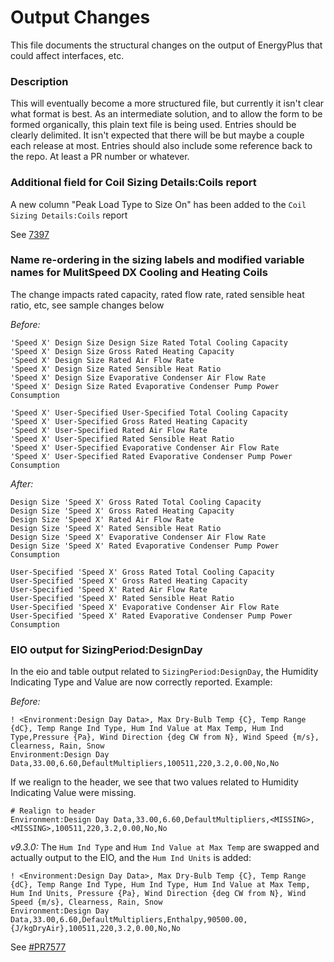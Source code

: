 Output Changes
==============

This file documents the structural changes on the output of EnergyPlus that could affect interfaces, etc.

### Description

This will eventually become a more structured file, but currently it isn't clear what format is best. As an intermediate solution, and to allow the form to be formed organically, this plain text file is being used. Entries should be clearly delimited.  It isn't expected that there will be but maybe a couple each release at most. Entries should also include some reference back to the repo.  At least a PR number or whatever.

### Additional field for Coil Sizing Details:Coils report

A new column "Peak Load Type to Size On" has been added to the `Coil Sizing Details:Coils` report

See [7397](https://github.com/NREL/EnergyPlus/pull/7397)

### Name re-ordering in the sizing labels and modified variable names for MulitSpeed DX Cooling and Heating Coils

The change impacts rated capacity, rated flow rate, rated sensible heat ratio, etc, see sample changes below


*Before:*
```
'Speed X' Design Size Design Size Rated Total Cooling Capacity
'Speed X' Design Size Gross Rated Heating Capacity
'Speed X' Design Size Rated Air Flow Rate
'Speed X' Design Size Rated Sensible Heat Ratio
'Speed X' Design Size Evaporative Condenser Air Flow Rate
'Speed X' Design Size Rated Evaporative Condenser Pump Power Consumption

'Speed X' User-Specified User-Specified Total Cooling Capacity
'Speed X' User-Specified Gross Rated Heating Capacity
'Speed X' User-Specified Rated Air Flow Rate
'Speed X' User-Specified Rated Sensible Heat Ratio
'Speed X' User-Specified Evaporative Condenser Air Flow Rate
'Speed X' User-Specified Rated Evaporative Condenser Pump Power Consumption
```

*After:*
```
Design Size 'Speed X' Gross Rated Total Cooling Capacity
Design Size 'Speed X' Gross Rated Heating Capacity
Design Size 'Speed X' Rated Air Flow Rate
Design Size 'Speed X' Rated Sensible Heat Ratio
Design Size 'Speed X' Evaporative Condenser Air Flow Rate
Design Size 'Speed X' Rated Evaporative Condenser Pump Power Consumption

User-Specified 'Speed X' Gross Rated Total Cooling Capacity
User-Specified 'Speed X' Gross Rated Heating Capacity
User-Specified 'Speed X' Rated Air Flow Rate
User-Specified 'Speed X' Rated Sensible Heat Ratio
User-Specified 'Speed X' Evaporative Condenser Air Flow Rate
User-Specified 'Speed X' Rated Evaporative Condenser Pump Power Consumption
```

### EIO output for SizingPeriod:DesignDay

In the eio and table output related to `SizingPeriod:DesignDay`, the Humidity Indicating Type and Value are now correctly reported. Example:

*Before:*
```
! <Environment:Design Day Data>, Max Dry-Bulb Temp {C}, Temp Range {dC}, Temp Range Ind Type, Hum Ind Value at Max Temp, Hum Ind Type,Pressure {Pa}, Wind Direction {deg CW from N}, Wind Speed {m/s}, Clearness, Rain, Snow
Environment:Design Day Data,33.00,6.60,DefaultMultipliers,100511,220,3.2,0.00,No,No
```

If we realign to the header, we see that two values related to Humidity Indicating Value were missing.

```
# Realign to header
Environment:Design Day Data,33.00,6.60,DefaultMultipliers,<MISSING>,<MISSING>,100511,220,3.2,0.00,No,No
```

*v9.3.0:* The `Hum Ind Type` and `Hum Ind Value at Max Temp` are swapped and actually output to the EIO, and the `Hum Ind Units` is added:

```
! <Environment:Design Day Data>, Max Dry-Bulb Temp {C}, Temp Range {dC}, Temp Range Ind Type, Hum Ind Type, Hum Ind Value at Max Temp, Hum Ind Units, Pressure {Pa}, Wind Direction {deg CW from N}, Wind Speed {m/s}, Clearness, Rain, Snow
Environment:Design Day Data,33.00,6.60,DefaultMultipliers,Enthalpy,90500.00,{J/kgDryAir},100511,220,3.2,0.00,No,No
```

See [#PR7577](https://github.com/NREL/EnergyPlus/pull/7577)
